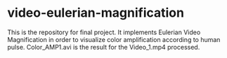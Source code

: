 # video-eulerian-magnification

This is the repository for final project. It implements Eulerian Video Magnification in order to visualize color amplification according to human pulse.
Color_AMP1.avi is the result for the Video_1.mp4 processed. 
